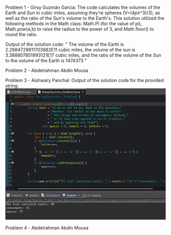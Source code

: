Problem 1 - Girsy Guzmán Garcia:
The code calculates the volumes of the Earth and Sun in cubic miles, assuming they're spheres (V=(4*pi*r^3)/3), as well as the ratio
of the Sun's volume to the Earth's. This solution utilized the following methods in the Math class: Math.PI (for the value of pi), 
Math.pow(a,b) to raise the radius to the power of 3, and Math.floor() to round the ratio.

Output of the solution code:
"
The volume of the Earth is 2.2984729611703882E11 cubic miles, the volume of the sun is 3.388807851993121E17 cubic miles,
 and the ratio of the volume of the Sun to the volume of the Earth is 1474373 
"

Problem 2 - Abdelrahman Abdin Mousa

Problem 3 - Aishwary Panchal:
Output of the solution code for the provided string:
![P3 Output](https://raw.githubusercontent.com/aish-panchal/FH-Dortmund-Java-2025/refs/heads/main/Self%20Assignment%201/StringCharacters_problem3_output.jpg)


Problem 4 - Abdelrahman Abdin Mousa
